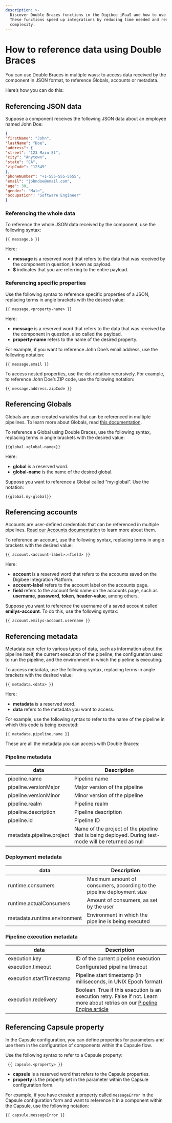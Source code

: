 ```yaml
---
description: >-
  Discover Double Braces functions in the Digibee iPaaS and how to use them.
  These functions speed up integrations by reducing time needed and reducing
  complexity.
---
```


# How to reference data using Double Braces

You can use Double Braces in multiple ways: to access data received by the component in JSON format, to reference Globals, accounts or metadata.

Here’s how you can do this:

## Referencing JSON data <a href="#id-87tlux10inbm" id="id-87tlux10inbm"></a>

Suppose a component receives the following JSON data about an employee named John Doe:

```json
{
"firstName": "John",
"lastName": "Doe",
"address": {
"street": "123 Main St",
"city": "Anytown",
"state": "CA",
"zipCode": "12345"
},
"phoneNumber": "+1-555-555-5555",
"email": "johndoe@email.com",
"age": 30,
"gender": "Male",
"occupation": "Software Engineer"
}
```

### Referencing the whole data <a href="#lx0q7rponynp" id="lx0q7rponynp"></a>

To reference the whole JSON data received by the component, use the following syntax:

```
{{ message.$ }}
```

Here:

* **message** is a reserved word that refers to the data that was received by the component in question, known as payload.
* **$** indicates that you are referring to the entire payload.

### Referencing specific properties <a href="#id-266jiko3l5ec" id="id-266jiko3l5ec"></a>

Use the following syntax to reference specific properties of a JSON, replacing terms in angle brackets with the desired value:

```
{{ message.<property-name> }}
```

Here:

* **message** is a reserved word that refers to the data that was received by the component in question, also called the payload.
* **property-name** refers to the name of the desired property.

For example, if you want to reference John Doe’s email address, use the following notation:

```
{{ message.email }}
```

To access nested properties, use the dot notation recursively. For example, to reference John Doe’s ZIP code, use the following notation:

```
{{ message.address.zipCode }}
```

## Referencing Globals <a href="#w40qqx1i9zyi" id="w40qqx1i9zyi"></a>

Globals are user-created variables that can be referenced in multiple pipelines. To learn more about Globals, read [this documentation](../../settings/globals/).

To reference a Global using Double Braces, use the following syntax, replacing terms in angle brackets with the desired value:

```
{{global.<global-name>}}
```

Here:

* **global** is a reserved word.
* **global-name** is the name of the desired global.

Suppose you want to reference a Global called “my-global”. Use the notation:

```
{{global.my-global}}
```

## Referencing accounts <a href="#id-6kg4o5xryfbp" id="id-6kg4o5xryfbp"></a>

Accounts are user-defined credentials that can be referenced in multiple pipelines. [Read our Accounts documentation](../../settings/accounts/) to learn more about them.

To reference an account, use the following syntax, replacing terms in angle brackets with the desired value:

```
{{ account.<account-label>.<field> }}
```

Here:

* **account** is a reserved word that refers to the accounts saved on the Digibee Integration Platform.
* **account-label** refers to the account label on the accounts page.
* **field** refers to the account field name on the accounts page, such as **username**, **password**, **token**, **header-value**, among others.

Suppose you want to reference the username of a saved account called **emilys-account**. To do this, use the following syntax:

```
{{ account.emilys-account.username }}
```

## Referencing metadata <a href="#ddcmojcg6oul" id="ddcmojcg6oul"></a>

Metadata can refer to various types of data, such as information about the pipeline itself, the current execution of the pipeline, the configuration used to run the pipeline, and the environment in which the pipeline is executing.

To access metadata, use the following syntax, replacing terms in angle brackets with the desired value:

```
{{ metadata.<data> }}
```

Here:

* **metadata** is a reserved word.
* **data** refers to the metadata you want to access.

For example, use the following syntax to refer to the name of the pipeline in which this code is being executed:

```
{{ metadata.pipeline.name }}
```

These are all the metadata you can access with Double Braces:

### Pipeline metadata <a href="#bnmd222uaqa0" id="bnmd222uaqa0"></a>

| data                      | Description                                                                                           |
| ------------------------- | ----------------------------------------------------------------------------------------------------- |
| pipeline.name             | Pipeline name                                                                                         |
| pipeline.versionMajor     | Major version of the pipeline                                                                         |
| pipeline.versionMinor     | Minor version of the pipeline                                                                         |
| pipeline.realm            | Pipeline realm                                                                                        |
| pipeline.description      | Pipeline description                                                                                  |
| pipeline.id               | Pipeline ID                                                                                           |
| metadata.pipeline.project | Name of the project of the pipeline that is being deployed. During test-mode will be returned as null |

### Deployment metadata <a href="#id-7cp8uzvvzlmg" id="id-7cp8uzvvzlmg"></a>

| data                         | Description                                                            |
| ---------------------------- | ---------------------------------------------------------------------- |
| runtime.consumers            | Maximum amount of consumers, according to the pipeline deployment size |
| runtime.actualConsumers      | Amount of consumers, as set by the user                                |
| metadata.runtime.environment | Environment in which the pipeline is being executed                    |

### Pipeline execution metadata <a href="#wyxvj3wtt377" id="wyxvj3wtt377"></a>

| data                     | Description                                                                                                                                                     |
| ------------------------ | --------------------------------------------------------------------------------------------------------------------------------------------------------------- |
| execution.key            | ID of the current pipeline execution                                                                                                                            |
| execution.timeout        | Configurated pipeline timeout                                                                                                                                   |
| execution.startTimestamp | Pipeline start timestamp (in milliseconds, in UNIX Epoch format)                                                                                                |
| execution.redelivery     | Boolean. True if this execution is an execution retry. False if not. Learn more about retries on our [Pipeline Engine article](../../platform/pipeline-engine/) |

## Referencing Capsule property

In the Capsule configuration, you can define properties for parameters and use them in the configuration of components within the Capsule flow.

Use the following syntax to refer to a Capsule property:

```
 {{ capsule.<property> }}
```

* **capsule** is a reserved word that refers to the Capsule properties.
* **property** is the property set in the parameter within the Capsule configuration form.

For example, if you have created a property called `messageError` in the Capsule configuration form and want to reference it in a component within the Capsule, use the following notation:

```
{{ capsule.messageError }}
```
